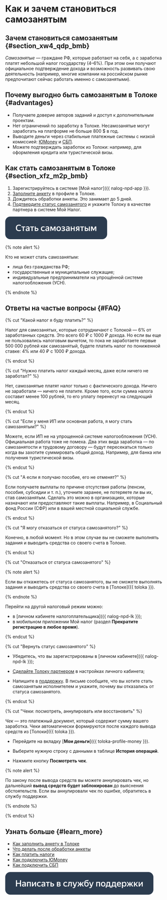 # Как и зачем становиться самозанятым

## Зачем становиться самозанятым {#section_xw4_qdp_bmb}

_Самозанятые_ — граждане РФ, которые работают на себя, а с заработка платят небольшой налог государству (4–6%). При этом они получают официальное подтверждение дохода и возможность развивать свою деятельность (например, многие компании на российском рынке предпочитают сейчас работать именно с самозанятыми).

## Почему выгодно быть самозанятым в Толоке {#advantages}

- Получаете доверие авторов заданий и доступ к дополнительным проектам.
- Нет ограничений по заработку в Толоке. Несамозанятые могут заработать на платформе не больше 800 $ в год.
- Выводите деньги через стабильные платежные системы с низкой комиссией: [ЮMoney](../pay/yoomoney.md) и [СБП](../pay/sbp.md).
- Можете подтверждать заработок из Толоки: например, для оформления кредита или туристической визы.

## Как стать самозанятым в Толоке {#section_xfz_m2p_bmb}

1. Зарегистрируйтесь в системе [Мой налог]({{ nalog-npd-app }}).
1. [Заполните анкету](send-request.md) в профиле в Толоке.
1. Дождитесь обработки анкеты. Это занимает до 5 дней.
1. [Подтвердите статус самозанятого](accept-status.md) и укажите Толоку в качестве партнера в системе Мой Налог.

[![](../assets/buttons/self-employed.svg)](https://toloka.yandex.ru/profile)

{% note alert %}

Кто не может стать самозанятым:

- лица без гражданства РФ;
- государственные и муниципальные служащие;
- индивидуальные предприниматели на упрощённой системе налогообложения (УСН).

{% endnote %}

## Ответы на частые вопросы {#FAQ}

{% cut "Какой налог я буду платить?" %}

Налог для самозанятых, которые сотрудничают с Толокой — 6% от заработанных средств. Это всего 60 ₽ с 1000 ₽ дохода. Но если вы еще не пользовались налоговым вычетом, то пока не заработаете первые 500 000 рублей как самозанятый, будете платить налог по пониженной ставке: 4% или 40 ₽ с 1000 ₽ дохода.

{% endcut %}

{% cut "Нужно платить налог каждый месяц, даже если ничего не заработал?" %}

Нет, самозанятые платят налог только с фактического дохода. Ничего не заработали — ничего не платите. Кроме того, если сумма налога составит менее 100 рублей, то его уплату перенесут на следующий месяц.

{% endcut %}

{% cut "Если у меня ИП или основная работа, я могу стать самозанятым?" %}

Можете, если ИП не на упрощенной системе налогообложения (УСН). Официальная работа тоже не помеха. Два этих вида заработка — по самозанятости и трудовому договору — будут пересекаться только когда вы захотите суммировать общий доход. Например, для банка или получения туристической визы.

{% endcut %}

{% cut "А если я получаю пособие, его не отменят?" %}

Если получаете выплаты по причине отсутствия работы (пенсии, пособия, субсидии и т. п.), уточните заранее, не потеряете ли вы их, став самозанятым. Сделать это можно в организациях, которые назначают или предоставляют такие выплаты. Например, в Социальный фонд России (СФР) или в вашей местной социальной службе.

{% endcut %}

{% cut "Я могу отказаться от статуса самозанятого?" %}

Конечно, в любой момент. Но в этом случае вы не сможете выполнять задания и выводить средства со своего счета в Толоке.

{% endcut %}

{% cut "Отказаться от статуса самозанятого" %}

{% note alert %}

Если вы откажетесь от статуса самозанятого, вы не сможете выполнять задания и выводить средства со своего счета в [Толоке]({{ toloka }}).

{% endnote %}

Перейти на другой налоговый режим можно:

- в [личном кабинете налогоплательщика]({{ nalog-npd-lk }});
- в мобильном приложении Мой налог (раздел **Прекратите регистрацию в любое время**).

{% endcut %}

{% cut "Вернуть статус самозанятого" %}

  * Убедитесь, что вы зарегистрированы в [личном кабинете]({{ nalog-npd-lk }});

  * [Сделайте Толоку партнером](../self-employed/accept-status.md#section_f3t_j4p_bmb) в настройках личного кабинета;

  * Напишите в [поддержку](../troubleshooting/support.md). В письме сообщите, что вы хотите стать самозанятым исполнителем и укажите, почему вы отказались от статуса самозанятого.

{% endcut %}

{% cut "Чеки: посмотреть, аннулировать или восстановить" %}

_Чек_ — это платежный документ, который содержит сумму вашего заработка. Чеки автоматически формируются после каждого вывода средств из [Толоки]({{ toloka }}).

  * Перейдите на вкладку [**Мои деньги**]({{ toloka-profile-money }}).

  * Выберите нужную строку с данными в таблице **История операций**.

  * Нажмите кнопку **Посмотреть чек**.

{% note alert %}

По закону после вывода средств вы можете аннулировать чек, но дальнейший **вывод средств будет заблокирован** до выяснения обстоятельств. Если вы аннулировали чек по ошибке, обратитесь в службу поддержки.

{% endnote %}

{% endcut %}


## Узнать больше {#learn_more}

- [Как заполнить анкету в Толоке](send-request.md)
- [Что делать после обработки анкеты](accept-status.md)
- [Как платить налоги](pay-taxes.md)
- [Как подключить ЮMonеy](../pay/yoomoney.md)
- [Как подключить СБП](../pay/sbp.md)

[![](../assets/buttons/contact-support.svg)](../troubleshooting/troubleshooting.md#self-employed)
